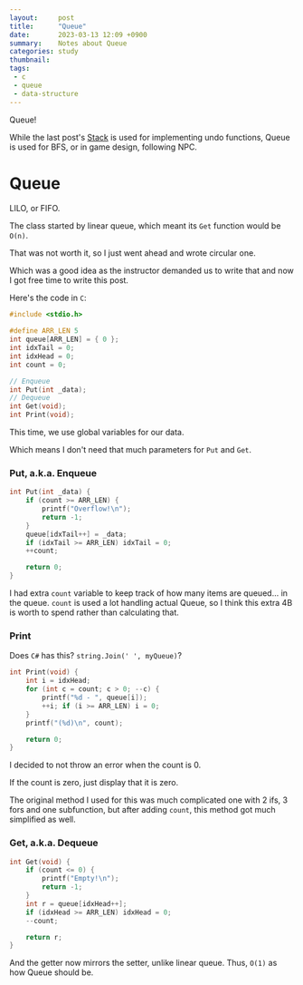 ```yaml
---
layout:     post
title:      "Queue"
date:       2023-03-13 12:09 +0900
summary:    Notes about Queue
categories: study
thumbnail: 
tags:
 - c
 - queue
 - data-structure
---
```


Queue!

While the last post's [Stack][PostStack] is
used for implementing undo functions,
Queue is used for BFS, or in game design, following NPC.


# Queue

LILO, or FIFO.

The class started by linear queue, which meant its
`Get` function would be `O(n)`.

That was not worth it, so I just went ahead and wrote circular one.

Which was a good idea as the instructor demanded us to write that
and now I got free time to write this post.

Here's the code in `C`:

```c
#include <stdio.h>

#define ARR_LEN 5
int queue[ARR_LEN] = { 0 };
int idxTail = 0;
int idxHead = 0;
int count = 0;

// Enqueue
int Put(int _data);
// Dequeue
int Get(void);
int Print(void);
```

This time, we use global variables for our data.

Which means I don't need that much parameters for `Put` and `Get`. 


### Put, a.k.a. Enqueue

```c
int Put(int _data) {
	if (count >= ARR_LEN) {
		printf("Overflow!\n");
		return -1;
	}
	queue[idxTail++] = _data;
	if (idxTail >= ARR_LEN) idxTail = 0;
	++count;

	return 0;
}
```

I had extra `count` variable to keep track of how many items are queued...
in the queue. `count` is used a lot handling actual Queue, so I think
this extra 4B is worth to spend rather than calculating that.


### Print

Does `C#` has this? `string.Join(' ', myQueue)`?

```c
int Print(void) {
	int i = idxHead;
	for (int c = count; c > 0; --c) {
		printf("%d - ", queue[i]);
		++i; if (i >= ARR_LEN) i = 0;
	}
	printf("(%d)\n", count);

	return 0;
}
```

I decided to not throw an error when the count is 0.

If the count is zero, just display that it is zero.

The original method I used for this was much complicated one
with 2 ifs, 3 fors and one subfunction, but after adding `count`,
this method got much simplified as well.


### Get, a.k.a. Dequeue

```c
int Get(void) {
	if (count <= 0) {
		printf("Empty!\n");
		return -1;
	}
	int r = queue[idxHead++];
	if (idxHead >= ARR_LEN) idxHead = 0;
	--count;

	return r;
}
```

And the getter now mirrors the setter, unlike linear queue.
Thus, `O(1)` as how Queue should be.



[PostStack]: /study/2023/03/11/stack/